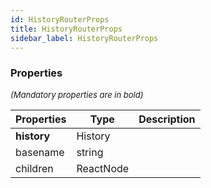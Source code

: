 ```yaml
---
id: HistoryRouterProps
title: HistoryRouterProps
sidebar_label: HistoryRouterProps
---
```




### Properties

<font size="2"><i>(Mandatory properties are in bold)</i></font>

| Properties | Type | Description |
| --------- | ---- | ----------- |
| **history** | History |  |
| basename | string |  |
| children | ReactNode |  |
